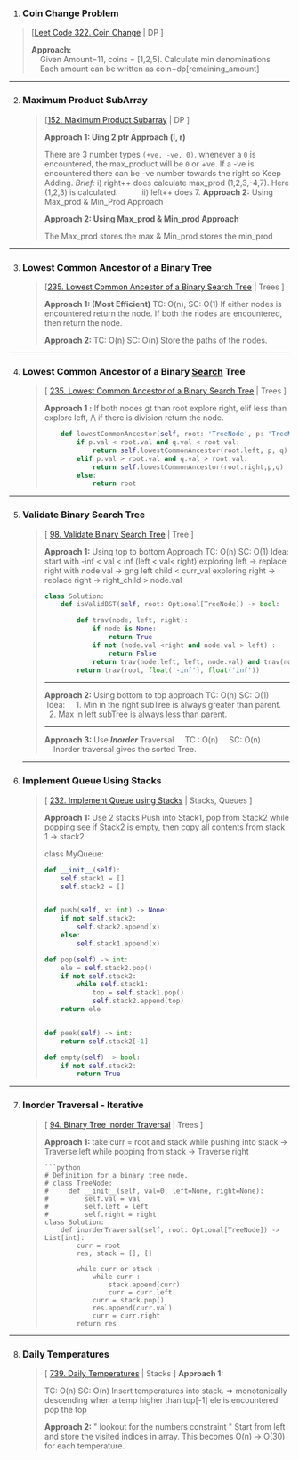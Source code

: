 1. ### Coin Change Problem

> [[Leet Code 322. Coin Change](https://leetcode.com/problems/coin-change/) | DP ] 
> 
> **Approach:**  
>     Given Amount=11, coins = [1,2,5]. Calculate min denominations
>     Each amount can be written as coin+dp[remaining_amount]

---

2. ### Maximum Product SubArray
   
   > [[152. Maximum Product Subarray](https://leetcode.com/problems/maximum-product-subarray/) | DP ]
   > 
   > **Approach 1: Uing 2 ptr Approach (l, r)**
   > 
   > There are 3 number types `(+ve, -ve, 0)`. whenever a `0` is encountered, the max_product will be `0` or +ve. 
   > If a -ve is encountered there can be -ve number towards the right so Keep Adding. *Brief:* i) right++ does calculate max_prod (1,2,3,-4,7). Here (1,2,3) is calculated.
   >           ii) left++ does 7. **Approach 2:** Using Max_prod & Min_Prod Approach   
   > 
   > **Approach 2: Using Max_prod & Min_prod Approach**
   > 
   > The Max_prod stores the max & Min_prod stores the min_prod

---

3. ### Lowest Common Ancestor of a Binary Tree
   
   > [[235. Lowest Common Ancestor of a Binary Search Tree](https://leetcode.com/problems/lowest-common-ancestor-of-a-binary-search-tree/) | Trees ]
   > 
   > **Approach 1: (Most Efficient)**
   > TC: O(n), SC: O(1)
   > If either nodes is encountered return the node.
   > If both the nodes are encountered, then return the node.
   > 
   > **Approach 2:**
   > TC: O(n)
   > SC: O(n)
   > Store the paths of the nodes.

---

4. ### Lowest Common Ancestor of a Binary <u>Search</u> Tree
   
   > [ [235. Lowest Common Ancestor of a Binary Search Tree](https://leetcode.com/problems/lowest-common-ancestor-of-a-binary-search-tree/) | Trees ]
   > 
   > **Approach 1 :** If both nodes gt than root explore right, elif less than explore left, /\ if there is division return the node.
   > 
   > ```python
   >     def lowestCommonAncestor(self, root: 'TreeNode', p: 'TreeNode', q: 'TreeNode') -> 'TreeNode':
   >         if p.val < root.val and q.val < root.val:
   >             return self.lowestCommonAncestor(root.left, p, q)
   >         elif p.val > root.val and q.val > root.val:
   >             return self.lowestCommonAncestor(root.right,p,q)
   >         else:
   >             return root
   > ```

---

5. ### Validate Binary Search Tree
   
   > [ [98. Validate Binary Search Tree](https://leetcode.com/problems/validate-binary-search-tree/) | Tree ]
   > 
   > **Approach 1:** Using top to bottom Approach
   > TC: O(n)
   > SC: O(1)
   > Idea: start with -inf < val < inf (left < val< right)
   > exploring left -> replace right with node.val ->  gng left child < curr_val
   > exploring right -> replace right -> right_child > node.val
   > 
   > ```python
   > class Solution:
   >     def isValidBST(self, root: Optional[TreeNode]) -> bool:
   > 
   >         def trav(node, left, right):
   >             if node is None:
   >                 return True
   >             if not (node.val <right and node.val > left) :
   >                 return False
   >             return trav(node.left, left, node.val) and trav(node.right, node.val, right)
   >         return trav(root, float('-inf'), float('inf'))
   > ```
   > 
   > ---
   > 
   > **Approach 2:** Using bottom to top approach
   > TC: O(n)
   > SC: O(1)
   >  Idea:
   >     1. Min in the right subTree is always greater than parent.
   >     2. Max in left subTree is always less than parent.
   > 
   > ---
   > 
   > **Approach 3:** Use ***Inorder*** Traversal
   >     TC : O(n)
   >     SC: O(n)
   >     Inorder traversal gives the sorted Tree.
   
   ---

6. ### Implement Queue Using Stacks
   
   > [ [232. Implement Queue using Stacks](https://leetcode.com/problems/implement-queue-using-stacks/) | Stacks, Queues ]
   > 
   > **Approach 1:** Use 2 stacks
   > Push into Stack1, pop from Stack2
   > while popping see if Stack2 is empty, then copy all contents from stack 1 -> stack2
   > 
   > class MyQueue:
   > 
   > ```python
   > def __init__(self):
   >     self.stack1 = []
   >     self.stack2 = []
   > 
   > 
   > def push(self, x: int) -> None:
   >     if not self.stack2:
   >         self.stack2.append(x)
   >     else:
   >         self.stack1.append(x)
   > 
   > def pop(self) -> int:
   >     ele = self.stack2.pop()
   >     if not self.stack2:
   >         while self.stack1:
   >             top = self.stack1.pop()
   >             self.stack2.append(top)
   >     return ele
   > 
   > 
   > def peek(self) -> int:
   >     return self.stack2[-1]        
   > 
   > def empty(self) -> bool:
   >     if not self.stack2:
   >         return True
   > ```

---

7. ### Inorder Traversal - Iterative
   
   > [ [94. Binary Tree Inorder Traversal](https://leetcode.com/problems/binary-tree-inorder-traversal/) | Trees ]
   > 
   > **Approach 1:**
   > take curr = root and stack
   > while pushing into stack -> Traverse left
   > while popping from stack -> Traverse right
   > 
   > ```
   > ```python
   > # Definition for a binary tree node.
   > # class TreeNode:
   > #     def __init__(self, val=0, left=None, right=None):
   > #         self.val = val
   > #         self.left = left
   > #         self.right = right
   > class Solution:
   >     def inorderTraversal(self, root: Optional[TreeNode]) -> List[int]:
   >         curr = root
   >         res, stack = [], []
   > 
   >         while curr or stack :
   >             while curr :
   >                 stack.append(curr)
   >                 curr = curr.left
   >             curr = stack.pop()
   >             res.append(curr.val)
   >             curr = curr.right
   >         return res
   > ```

---

8. ### Daily Temperatures
   
   > [ [739. Daily Temperatures](https://leetcode.com/problems/daily-temperatures/) | Stacks ]
   > **Approach 1:**
   > 
   > TC: O(n)
   > SC: O(n)
   > Insert temperatures into stack. => monotonically descending
   > when a temp higher than top[-1] ele is encountered pop the top
   > 
   > **Approach 2:** " lookout for the numbers constraint "
   > Start from left and store the visited indices in array. This becomes O(n) -> O(30) for each temperature.
